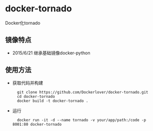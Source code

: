 # docker-tornado
Docker化tornado

## 镜像特点

- 2015/6/21 继承基础镜像docker-python

## 使用方法

- 获取代码并构建

        git clone https://github.com/Dockerlover/docker-tornado.git
        cd docker-tornado
        docker build -t docker-tornado .

- 运行

        docker run -it -d --name tornado -v your/app/path:/code -p 8001:80 docker-tornado
